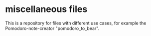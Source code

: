 # miscellaneous files

This is a repository for files with different use cases, for example the Pomodoro-note-creator "pomodoro_to_bear".
